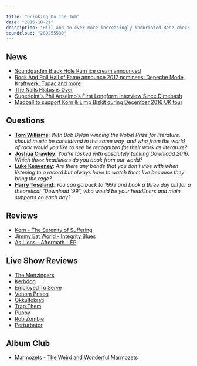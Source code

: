 ```yaml
---

title: "Drinking On The Job"
date: "2016-10-21"
description: "Hill and an ever more increasingly inebriated Beez check out the new albums from Korn and Jimmy Eat World and the new EP from As Lions, there's chat on the Rock & Roll Hall Of Fame, Phil Anselmo's controversial interview, Reckless Love for Download 2017 and there's an Album Club on Marmozet's breakthrough album The Weird And Wonderful plus much, much more. AWOOGA!"
soundcloud: "289255530"
---
```


## News

* [Soundgarden Black Hole Rum ice cream announced](http://www.91x.com/tommy/soundgarden-black-hole-rum-ice-cream-announced/)
* [Rock And Roll Hall of Fame announce 2017 nominees: Depeche Mode, Kraftwerk, Tupac and more](http://www.nme.com/news/rock-roll-hall-of-fame-announce-2017-nominations-depeche-mode-kraftwerk-tupac-more-1639572)
* [The Nails Hiatus is Over](http://www.metalsucks.net/2016/10/14/the-nails-hiatus-is-over/)
* [Superjoint's Phil Anselmo's First Longform Interview Since Dimebash](http://decibelmagazine.com/blog/2016/10/17/superjoints-phil-anselmos-first-longform-interview-since-dimebash)
* [Madball to support Korn & Limp Bizkit during December 2016 UK tour](http://www.deadpress.co.uk/65774/news-madball-to-support-korn-limp-bizkit-during-december-2016-uk-tour)

## Questions

* **[Tom Williams](https://www.facebook.com/thatsnotmetalpodcast/photos/a.1814755825417620.1073741828.1814737015419501/1976236279269573/?type=3&comment_id=1976256725934195&comment_tracking=%7B%22tn%22%3A%22R9%22%7D)**: _With Bob Dylan winning the Nobel Prize for literature, should music be considered in the same way, and who from the world of rock would you like to see be recognized for their work as literature?_
* **[Joshua Crawley](https://www.facebook.com/thatsnotmetalpodcast/photos/a.1814755825417620.1073741828.1814737015419501/1976236279269573/?type=3&comment_id=1976256465934221&comment_tracking=%7B%22tn%22%3A%22R9%22%7D)**: _You're tasked with absolutely tanking Download 2016. Which three headliners do you book from our world?_
* **[Luke Keaveney](https://www.facebook.com/thatsnotmetalpodcast/photos/a.1814755825417620.1073741828.1814737015419501/1976236279269573/?type=3&comment_id=1976270185932849&comment_tracking=%7B%22tn%22%3A%22R9%22%7D)**: _Are there any bands that you don't vibe with when listening to a record but always have to watch them live because they bring the rage?_
* **[Harry Toseland](https://www.facebook.com/thatsnotmetalpodcast/photos/a.1814755825417620.1073741828.1814737015419501/1976236279269573/?type=3&comment_id=1976326279260573&comment_tracking=%7B%22tn%22%3A%22R9%22%7D)**: _You can go back to 1999 and book a three day bill for a theoretical "Download '99", who would be your headliners and main supports on each day?_

## Reviews

* [Korn - The Serenity of Suffering](https://itunes.apple.com/gb/album/the-serenity-of-suffering/id1134820397)
* [Jimmy Eat World - Integrity Blues](https://itunes.apple.com/gb/album/integrity-blues/id1147844543)
* [As Lions - Aftermath - EP](https://itunes.apple.com/gb/album/aftermath-ep/id1161567549)

## Live Show Reviews

* [The Menzingers](http://themenzingers.com/)
* [Kerbdog](http://www.kerbdog.com/)
* [Employed To Serve](https://employedtoserve.bandcamp.com/)
* [Venom Prison](https://venomprison.bandcamp.com/)
* [Okkultokrati](https://okkultokrati.bandcamp.com/)
* [Trap Them](https://trapthem.bandcamp.com/)
* [Puppy](https://puppyvybes.bandcamp.com/)
* [Rob Zombie](http://robzombie.com/)
* [Perturbator](https://perturbator.bandcamp.com/)

## Album Club

* [Marmozets - The Weird and Wonderful Marmozets](https://itunes.apple.com/gb/album/weird-wonderful-marmozets/id905480340)
